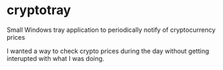 # cryptotray
Small Windows tray application to periodically notify of cryptocurrency prices

I wanted a way to check crypto prices during the day without getting interupted with what I was doing.
